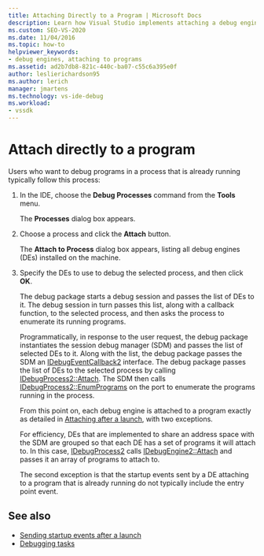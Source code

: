 ```yaml
---
title: Attaching Directly to a Program | Microsoft Docs
description: Learn how Visual Studio implements attaching a debug engine to a process that is already running by using this procedure in the Visual Studio IDE.
ms.custom: SEO-VS-2020
ms.date: 11/04/2016
ms.topic: how-to
helpviewer_keywords:
- debug engines, attaching to programs
ms.assetid: ad2b7db8-821c-440c-ba07-c55c6a395e0f
author: leslierichardson95
ms.author: lerich
manager: jmartens
ms.technology: vs-ide-debug
ms.workload:
- vssdk
---
```

# Attach directly to a program
Users who want to debug programs in a process that is already running typically follow this process:

1. In the IDE, choose the **Debug Processes** command from the **Tools** menu.

    The **Processes** dialog box appears.

2. Choose a process and click the **Attach** button.

    The **Attach to Process** dialog box appears, listing all debug engines (DEs) installed on the machine.

3. Specify the DEs to use to debug the selected process, and then click **OK**.

   The debug package starts a debug session and passes the list of DEs to it. The debug session in turn passes this list, along with a callback function, to the selected process, and then asks the process to enumerate its running programs.

   Programmatically, in response to the user request, the debug package instantiates the session debug manager (SDM) and passes the list of selected DEs to it. Along with the list, the debug package passes the SDM an [IDebugEventCallback2](../../extensibility/debugger/reference/idebugeventcallback2.md) interface. The debug package passes the list of DEs to the selected process by calling [IDebugProcess2::Attach](../../extensibility/debugger/reference/idebugprocess2-attach.md). The SDM then calls [IDebugProcess2::EnumPrograms](../../extensibility/debugger/reference/idebugprocess2-enumprograms.md) on the port to enumerate the programs running in the process.

   From this point on, each debug engine is attached to a program exactly as detailed in [Attaching after a launch](../../extensibility/debugger/attaching-after-a-launch.md), with two exceptions.

   For efficiency, DEs that are implemented to share an address space with the SDM are grouped so that each DE has a set of programs it will attach to. In this case, [IDebugProcess2](../../extensibility/debugger/reference/idebugprocess2.md) calls [IDebugEngine2::Attach](../../extensibility/debugger/reference/idebugengine2-attach.md) and passes it an array of programs to attach to.

   The second exception is that the startup events sent by a DE attaching to a program that is already running do not typically include the entry point event.

## See also
- [Sending startup events after a launch](../../extensibility/debugger/sending-startup-events-after-a-launch.md)
- [Debugging tasks](../../extensibility/debugger/debugging-tasks.md)
